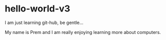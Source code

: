 # hello-world-v3
I am just learning git-hub, be gentle...

My name is Prem and I am really enjoying learning more about computers.

